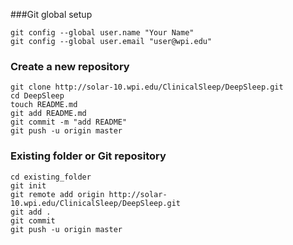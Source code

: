###Git global setup

```
git config --global user.name "Your Name"
git config --global user.email "user@wpi.edu"
```

### Create a new repository

```
git clone http://solar-10.wpi.edu/ClinicalSleep/DeepSleep.git
cd DeepSleep
touch README.md
git add README.md
git commit -m "add README"
git push -u origin master
```

### Existing folder or Git repository

```
cd existing_folder
git init
git remote add origin http://solar-10.wpi.edu/ClinicalSleep/DeepSleep.git
git add .
git commit
git push -u origin master
```